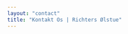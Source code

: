 ```yaml
---
layout: "contact"
title: "Kontakt Os | Richters Ølstue"
---
```


<link href="/css/contact.css" rel="stylesheet"></link>
